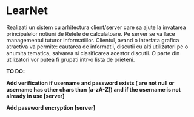 # LearNet

Realizati un sistem cu arhitectura client/server care sa ajute la invatarea principalelor notiuni de Retele de calculatoare. Pe server se va face managementul tuturor informatiilor. Clientul, avand o interfata grafica atractiva va permite: cautarea de informatii, discutii cu alti utilizatori pe o anumita tematica, salvarea si clasificarea acestor discutii. O parte din utilizatori vor putea fi grupati intr-o lista de prieteni.

**TO DO:**

**Add verification if username and password exists ( are not null or username has other chars than [a-zA-Z]) and if the username is not already in use \[server\]**

**Add password encryption \[server\]**


